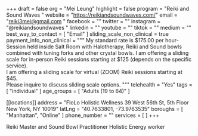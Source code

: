 +++
draft = false
org = "Mei Leung"
highlight = false
program = "Reiki and Sound Waves "
website = "https://reikiandsoundwaves.com/"
email = "reiki3mei@gmail.com "
facebook = ""
twitter = ""
instagram = "@reikiandsoundwaves "
linkedin = ""
youtube = ""
tiktok = ""
medium = ""
best_way_to_contact = [ "Email" ]
sliding_scale_non_clinical = true
payment_info_non_clinical = """
My standard rate is $175.00 per hour- Session held inside Salt Room with Halotherapy, Reiki and Sound bowls combined with tuning forks and other crystal bowls.
I am offering a sliding scale for in-person Reiki sessions starting at $125 (depends on the specific service).  
I am offering a sliding scale for virtual (ZOOM) Reiki sessions starting at $45.  
Please inquire to discuss sliding scale options. """
telehealth = "Yes"
tags = [ "individual" ]
age_groups = [ "Adults (19 to 64)" ]

[[locations]]
address = "FloLo Holistic Wellness 39 West 56th St, 5th Floor New York, NY 10019"
latLng = "40.7633801, -73.9763535"
boroughs = [ "Manhattan", "Online" ]
phone_number = ""
services = [ ]
+++


Reiki Master and Sound Bowl Practitioner Holistic Energy worker 

